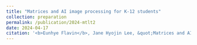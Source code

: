 ```yaml
---
title: "Matrices and AI image processing for K-12 students"
collection: preparation
permalink: /publication/2024-mtlt2
date: 2024-04-17
citation: '<b>Eunhye Flavin</b>, Jane Hyojin Lee, &quot;Matrices and AI image processing for K-12 students,&quot; under review in <i>Mathematics Teacher: Learning and Teaching PK-12</i>, submitted Apr. 2024.'
---
```

